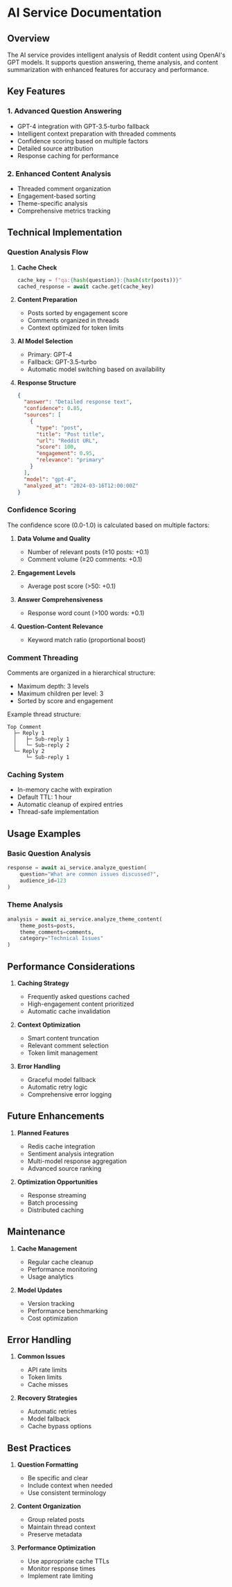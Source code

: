 # AI Service Documentation

## Overview

The AI service provides intelligent analysis of Reddit content using OpenAI's GPT models. It supports question answering, theme analysis, and content summarization with enhanced features for accuracy and performance.

## Key Features

### 1. Advanced Question Answering
- GPT-4 integration with GPT-3.5-turbo fallback
- Intelligent context preparation with threaded comments
- Confidence scoring based on multiple factors
- Detailed source attribution
- Response caching for performance

### 2. Enhanced Content Analysis
- Threaded comment organization
- Engagement-based sorting
- Theme-specific analysis
- Comprehensive metrics tracking

## Technical Implementation

### Question Analysis Flow

1. **Cache Check**
   ```python
   cache_key = f"qa:{hash(question)}:{hash(str(posts))}"
   cached_response = await cache.get(cache_key)
   ```

2. **Content Preparation**
   - Posts sorted by engagement score
   - Comments organized in threads
   - Context optimized for token limits

3. **AI Model Selection**
   - Primary: GPT-4
   - Fallback: GPT-3.5-turbo
   - Automatic model switching based on availability

4. **Response Structure**
   ```json
   {
     "answer": "Detailed response text",
     "confidence": 0.85,
     "sources": [
       {
         "type": "post",
         "title": "Post title",
         "url": "Reddit URL",
         "score": 100,
         "engagement": 0.95,
         "relevance": "primary"
       }
     ],
     "model": "gpt-4",
     "analyzed_at": "2024-03-16T12:00:00Z"
   }
   ```

### Confidence Scoring

The confidence score (0.0-1.0) is calculated based on multiple factors:

1. **Data Volume and Quality**
   - Number of relevant posts (≥10 posts: +0.1)
   - Comment volume (≥20 comments: +0.1)

2. **Engagement Levels**
   - Average post score (>50: +0.1)

3. **Answer Comprehensiveness**
   - Response word count (>100 words: +0.1)

4. **Question-Content Relevance**
   - Keyword match ratio (proportional boost)

### Comment Threading

Comments are organized in a hierarchical structure:
- Maximum depth: 3 levels
- Maximum children per level: 3
- Sorted by score and engagement

Example thread structure:
```
Top Comment
  ├─ Reply 1
  │   ├─ Sub-reply 1
  │   └─ Sub-reply 2
  └─ Reply 2
      └─ Sub-reply 1
```

### Caching System

- In-memory cache with expiration
- Default TTL: 1 hour
- Automatic cleanup of expired entries
- Thread-safe implementation

## Usage Examples

### Basic Question Analysis
```python
response = await ai_service.analyze_question(
    question="What are common issues discussed?",
    audience_id=123
)
```

### Theme Analysis
```python
analysis = await ai_service.analyze_theme_content(
    theme_posts=posts,
    theme_comments=comments,
    category="Technical Issues"
)
```

## Performance Considerations

1. **Caching Strategy**
   - Frequently asked questions cached
   - High-engagement content prioritized
   - Automatic cache invalidation

2. **Context Optimization**
   - Smart content truncation
   - Relevant comment selection
   - Token limit management

3. **Error Handling**
   - Graceful model fallback
   - Automatic retry logic
   - Comprehensive error logging

## Future Enhancements

1. **Planned Features**
   - Redis cache integration
   - Sentiment analysis integration
   - Multi-model response aggregation
   - Advanced source ranking

2. **Optimization Opportunities**
   - Response streaming
   - Batch processing
   - Distributed caching

## Maintenance

1. **Cache Management**
   - Regular cache cleanup
   - Performance monitoring
   - Usage analytics

2. **Model Updates**
   - Version tracking
   - Performance benchmarking
   - Cost optimization

## Error Handling

1. **Common Issues**
   - API rate limits
   - Token limits
   - Cache misses

2. **Recovery Strategies**
   - Automatic retries
   - Model fallback
   - Cache bypass options

## Best Practices

1. **Question Formatting**
   - Be specific and clear
   - Include context when needed
   - Use consistent terminology

2. **Content Organization**
   - Group related posts
   - Maintain thread context
   - Preserve metadata

3. **Performance Optimization**
   - Use appropriate cache TTLs
   - Monitor response times
   - Implement rate limiting 